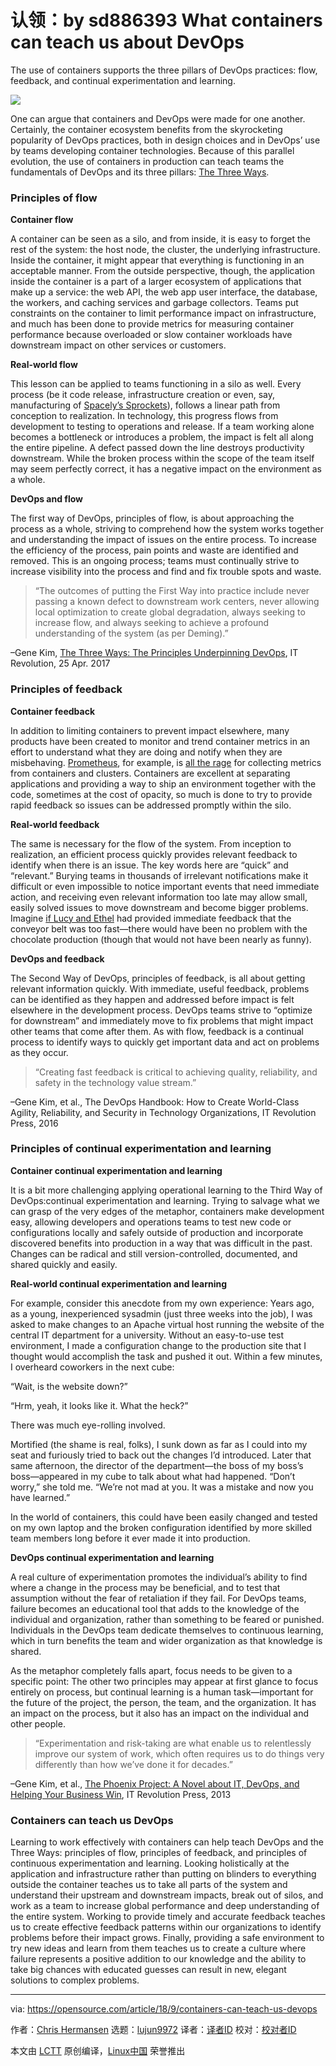 认领：by sd886393
What containers can teach us about DevOps
======

The use of containers supports the three pillars of DevOps practices: flow, feedback, and continual experimentation and learning.

![](https://opensource.com/sites/default/files/styles/image-full-size/public/lead-images/LAW-patent_reform_520x292_10136657_1012_dc.png?itok=Cd2PmDWf)

One can argue that containers and DevOps were made for one another. Certainly, the container ecosystem benefits from the skyrocketing popularity of DevOps practices, both in design choices and in DevOps’ use by teams developing container technologies. Because of this parallel evolution, the use of containers in production can teach teams the fundamentals of DevOps and its three pillars: [The Three Ways][1].

### Principles of flow

**Container flow**

A container can be seen as a silo, and from inside, it is easy to forget the rest of the system: the host node, the cluster, the underlying infrastructure. Inside the container, it might appear that everything is functioning in an acceptable manner. From the outside perspective, though, the application inside the container is a part of a larger ecosystem of applications that make up a service: the web API, the web app user interface, the database, the workers, and caching services and garbage collectors. Teams put constraints on the container to limit performance impact on infrastructure, and much has been done to provide metrics for measuring container performance because overloaded or slow container workloads have downstream impact on other services or customers.

**Real-world flow**

This lesson can be applied to teams functioning in a silo as well. Every process (be it code release, infrastructure creation or even, say, manufacturing of [Spacely’s Sprockets][2]), follows a linear path from conception to realization. In technology, this progress flows from development to testing to operations and release. If a team working alone becomes a bottleneck or introduces a problem, the impact is felt all along the entire pipeline. A defect passed down the line destroys productivity downstream. While the broken process within the scope of the team itself may seem perfectly correct, it has a negative impact on the environment as a whole.

**DevOps and flow**

The first way of DevOps, principles of flow, is about approaching the process as a whole, striving to comprehend how the system works together and understanding the impact of issues on the entire process. To increase the efficiency of the process, pain points and waste are identified and removed. This is an ongoing process; teams must continually strive to increase visibility into the process and find and fix trouble spots and waste.

> “The outcomes of putting the First Way into practice include never passing a known defect to downstream work centers, never allowing local optimization to create global degradation, always seeking to increase flow, and always seeking to achieve a profound understanding of the system (as per Deming).”

–Gene Kim, [The Three Ways: The Principles Underpinning DevOps][3], IT Revolution, 25 Apr. 2017

### Principles of feedback

**Container feedback**

In addition to limiting containers to prevent impact elsewhere, many products have been created to monitor and trend container metrics in an effort to understand what they are doing and notify when they are misbehaving. [Prometheus][4], for example, is [all the rage][5] for collecting metrics from containers and clusters. Containers are excellent at separating applications and providing a way to ship an environment together with the code, sometimes at the cost of opacity, so much is done to try to provide rapid feedback so issues can be addressed promptly within the silo.

**Real-world feedback**

The same is necessary for the flow of the system. From inception to realization, an efficient process quickly provides relevant feedback to identify when there is an issue. The key words here are “quick” and “relevant.” Burying teams in thousands of irrelevant notifications make it difficult or even impossible to notice important events that need immediate action, and receiving even relevant information too late may allow small, easily solved issues to move downstream and become bigger problems. Imagine [if Lucy and Ethel][6] had provided immediate feedback that the conveyor belt was too fast—there would have been no problem with the chocolate production (though that would not have been nearly as funny).

**DevOps and feedback**

The Second Way of DevOps, principles of feedback, is all about getting relevant information quickly. With immediate, useful feedback, problems can be identified as they happen and addressed before impact is felt elsewhere in the development process. DevOps teams strive to “optimize for downstream” and immediately move to fix problems that might impact other teams that come after them. As with flow, feedback is a continual process to identify ways to quickly get important data and act on problems as they occur.

> “Creating fast feedback is critical to achieving quality, reliability, and safety in the technology value stream.”

–Gene Kim, et al., The DevOps Handbook: How to Create World-Class Agility, Reliability, and Security in Technology Organizations, IT Revolution Press, 2016

### Principles of continual experimentation and learning

**Container continual experimentation and learning**

It is a bit more challenging applying operational learning to the Third Way of DevOps:continual experimentation and learning. Trying to salvage what we can grasp of the very edges of the metaphor, containers make development easy, allowing developers and operations teams to test new code or configurations locally and safely outside of production and incorporate discovered benefits into production in a way that was difficult in the past. Changes can be radical and still version-controlled, documented, and shared quickly and easily.

**Real-world continual experimentation and learning**

For example, consider this anecdote from my own experience: Years ago, as a young, inexperienced sysadmin (just three weeks into the job), I was asked to make changes to an Apache virtual host running the website of the central IT department for a university. Without an easy-to-use test environment, I made a configuration change to the production site that I thought would accomplish the task and pushed it out. Within a few minutes, I overheard coworkers in the next cube:

“Wait, is the website down?”

“Hrm, yeah, it looks like it. What the heck?”

There was much eye-rolling involved.

Mortified (the shame is real, folks), I sunk down as far as I could into my seat and furiously tried to back out the changes I’d introduced. Later that same afternoon, the director of the department—the boss of my boss’s boss—appeared in my cube to talk about what had happened. “Don’t worry,” she told me. “We’re not mad at you. It was a mistake and now you have learned.”

In the world of containers, this could have been easily changed and tested on my own laptop and the broken configuration identified by more skilled team members long before it ever made it into production.

**DevOps continual experimentation and learning**

A real culture of experimentation promotes the individual’s ability to find where a change in the process may be beneficial, and to test that assumption without the fear of retaliation if they fail. For DevOps teams, failure becomes an educational tool that adds to the knowledge of the individual and organization, rather than something to be feared or punished. Individuals in the DevOps team dedicate themselves to continuous learning, which in turn benefits the team and wider organization as that knowledge is shared.

As the metaphor completely falls apart, focus needs to be given to a specific point: The other two principles may appear at first glance to focus entirely on process, but continual learning is a human task—important for the future of the project, the person, the team, and the organization. It has an impact on the process, but it also has an impact on the individual and other people.

> “Experimentation and risk-taking are what enable us to relentlessly improve our system of work, which often requires us to do things very differently than how we’ve done it for decades.”

–Gene Kim, et al., [The Phoenix Project: A Novel about IT, DevOps, and Helping Your Business Win][7], IT Revolution Press, 2013

### Containers can teach us DevOps

Learning to work effectively with containers can help teach DevOps and the Three Ways: principles of flow, principles of feedback, and principles of continuous experimentation and learning. Looking holistically at the application and infrastructure rather than putting on blinders to everything outside the container teaches us to take all parts of the system and understand their upstream and downstream impacts, break out of silos, and work as a team to increase global performance and deep understanding of the entire system. Working to provide timely and accurate feedback teaches us to create effective feedback patterns within our organizations to identify problems before their impact grows. Finally, providing a safe environment to try new ideas and learn from them teaches us to create a culture where failure represents a positive addition to our knowledge and the ability to take big chances with educated guesses can result in new, elegant solutions to complex problems.


--------------------------------------------------------------------------------

via: https://opensource.com/article/18/9/containers-can-teach-us-devops

作者：[Chris Hermansen][a]
选题：[lujun9972](https://github.com/lujun9972)
译者：[译者ID](https://github.com/译者ID)
校对：[校对者ID](https://github.com/校对者ID)

本文由 [LCTT](https://github.com/LCTT/TranslateProject) 原创编译，[Linux中国](https://linux.cn/) 荣誉推出

[a]: https://opensource.com/users/clhermansen
[1]: https://itrevolution.com/the-three-ways-principles-underpinning-devops/
[2]: https://en.wikipedia.org/wiki/The_Jetsons
[3]: http://itrevolution.com/the-three-ways-principles-underpinning-devops
[4]: https://prometheus.io/
[5]: https://opensource.com/article/18/9/prometheus-operational-advantage
[6]: https://www.youtube.com/watch?v=8NPzLBSBzPI
[7]: https://itrevolution.com/book/the-phoenix-project/
